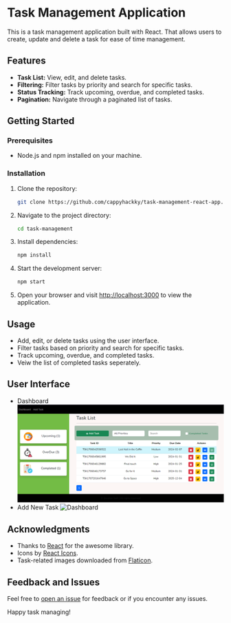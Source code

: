 
# Task Management Application

This is a task management application built with React. That allows users to create, update and delete a task for ease of time management.

## Features

- **Task List:** View, edit, and delete tasks.
- **Filtering:** Filter tasks by priority and search for specific tasks.
- **Status Tracking:** Track upcoming, overdue, and completed tasks.
- **Pagination:** Navigate through a paginated list of tasks.

## Getting Started

### Prerequisites

- Node.js and npm installed on your machine.

### Installation

1. Clone the repository:

   ```bash
   git clone https://github.com/cappyhackky/task-management-react-app.git
   ```

2. Navigate to the project directory:

   ```bash
   cd task-management
   ```

3. Install dependencies:

   ```bash
   npm install
   ```

4. Start the development server:

   ```bash
   npm start
   ```

5. Open your browser and visit [http://localhost:3000](http://localhost:3000) to view the application.

## Usage

- Add, edit, or delete tasks using the user interface.
- Filter tasks based on priority and search for specific tasks.
- Track upcoming, overdue, and completed tasks.
- Veiw the list of completed tasks seperately.
## User Interface
- Dashboard
![Dashboard](/public/img/UI/Dashboard.png)
- Add New Task
![Dashboard](/public/img/UI/AddTask.png)

## Acknowledgments

- Thanks to [React](https://reactjs.org/) for the awesome library.
- Icons by [React Icons](https://react-icons.github.io/react-icons/).
- Task-related images downloaded from [Flaticon](https://www.flaticon.com/).

## Feedback and Issues

Feel free to [open an issue](https://github.com/cappyhackky/task-management-react-app/issues) for feedback or if you encounter any issues.

Happy task managing!
